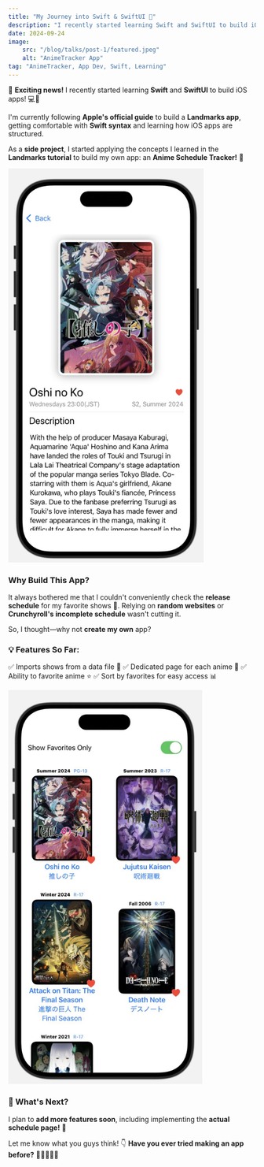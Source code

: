 ```yaml
---
title: "My Journey into Swift & SwiftUI 🚀"
description: "I recently started learning Swift and SwiftUI to build iOS apps! Here's my experience so far and the anime schedule tracker I'm working on."
date: 2024-09-24
image:
    src: "/blog/talks/post-1/featured.jpeg"
    alt: "AnimeTracker App"
tag: "AnimeTracker, App Dev, Swift, Learning"
---
```


🚀 **Exciting news!** I recently started learning **Swift** and **SwiftUI** to build iOS apps! 💻📱

I'm currently following **Apple's official guide** to build a **Landmarks app**, getting comfortable with **Swift syntax** and learning how iOS apps are structured.

As a **side project**, I started applying the concepts I learned in the **Landmarks tutorial** to build my own app: an **Anime Schedule Tracker!** 🎌

<img src="/public/blog/talks/post-1/details.jpeg" alt="details page" style="max-height: 800px; width: auto">

### **Why Build This App?**

It always bothered me that I couldn't conveniently check the **release schedule** for my favorite shows 😤.
Relying on **random websites** or **Crunchyroll's incomplete schedule** wasn't cutting it.

So, I thought—why not **create my own** app?

### **💡 Features So Far:**

✅ Imports shows from a data file 📂
✅ Dedicated page for each anime 📄
✅ Ability to favorite anime ⭐
✅ Sort by favorites for easy access 📊

<img src="/public/blog/talks/post-1/favorites.jpeg" alt="favorites list page" style="max-height: 800px; width: auto">

### **🚀 What's Next?**

I plan to **add more features soon**, including implementing the **actual schedule page!** 📅

Let me know what you guys think! 👇
**Have you ever tried making an app before?** 💬👨‍💻👩‍💻
